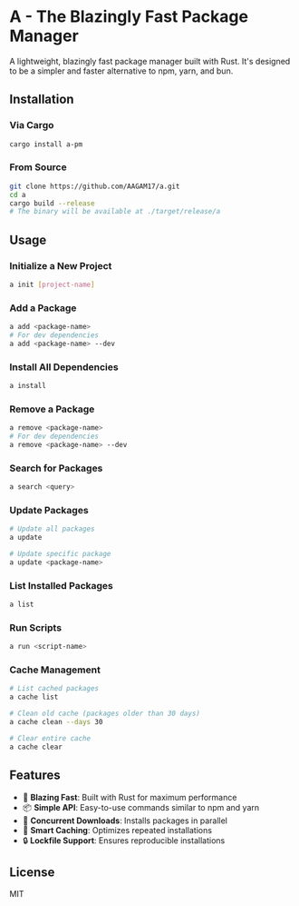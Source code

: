 # A - The Blazingly Fast Package Manager

A lightweight, blazingly fast package manager built with Rust. It's designed to be a simpler and faster alternative to npm, yarn, and bun.

## Installation

### Via Cargo

```bash
cargo install a-pm
```

### From Source

```bash
git clone https://github.com/AAGAM17/a.git
cd a
cargo build --release
# The binary will be available at ./target/release/a
```

## Usage

### Initialize a New Project

```bash
a init [project-name]
```

### Add a Package

```bash
a add <package-name>
# For dev dependencies
a add <package-name> --dev
```

### Install All Dependencies

```bash
a install
```

### Remove a Package

```bash
a remove <package-name>
# For dev dependencies
a remove <package-name> --dev
```

### Search for Packages

```bash
a search <query>
```

### Update Packages

```bash
# Update all packages
a update

# Update specific package
a update <package-name>
```

### List Installed Packages

```bash
a list
```

### Run Scripts

```bash
a run <script-name>
```

### Cache Management

```bash
# List cached packages
a cache list

# Clean old cache (packages older than 30 days)
a cache clean --days 30

# Clear entire cache
a cache clear
```

## Features

- 🚀 **Blazing Fast**: Built with Rust for maximum performance
- 📦 **Simple API**: Easy-to-use commands similar to npm and yarn
- 🔄 **Concurrent Downloads**: Installs packages in parallel
- 📝 **Smart Caching**: Optimizes repeated installations
- 🔒 **Lockfile Support**: Ensures reproducible installations

## License

MIT

